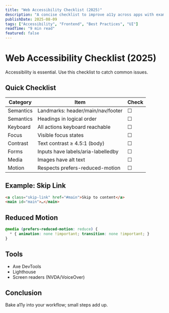 ```yaml
---
title: "Web Accessibility Checklist (2025)"
description: "A concise checklist to improve a11y across apps with examples and quick tests."
publishDate: 2025-08-09
tags: ["Accessibility", "Frontend", "Best Practices", "UI"]
readTime: "9 min read"
featured: false
---
```


# Web Accessibility Checklist (2025)

Accessibility is essential. Use this checklist to catch common issues.

## Quick Checklist

| Category      | Item                                 | Check |
|---------------|--------------------------------------|-------|
| Semantics     | Landmarks: header/main/nav/footer    | ☐     |
| Semantics     | Headings in logical order            | ☐     |
| Keyboard      | All actions keyboard reachable       | ☐     |
| Focus         | Visible focus states                 | ☐     |
| Contrast      | Text contrast ≥ 4.5:1 (body)         | ☐     |
| Forms         | Inputs have labels/aria-labelledby   | ☐     |
| Media         | Images have alt text                 | ☐     |
| Motion        | Respects prefers-reduced-motion      | ☐     |

## Example: Skip Link

```html
<a class="skip-link" href="#main">Skip to content</a>
<main id="main">…</main>
```

## Reduced Motion

```css
@media (prefers-reduced-motion: reduce) {
  * { animation: none !important; transition: none !important; }
}
```

## Tools

- Axe DevTools
- Lighthouse
- Screen readers (NVDA/VoiceOver)

## Conclusion

Bake a11y into your workflow; small steps add up.